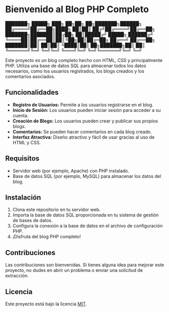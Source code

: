 # Bienvenido al Blog PHP Completo

███████╗ █████╗ ███╗   ██╗██╗  ██╗███████╗██████╗ 
██╔════╝██╔══██╗████╗  ██║██║ ██╔╝██╔════╝██╔══██╗
███████╗███████║██╔██╗ ██║█████╔╝ █████╗  ██████╔╝
╚════██║██╔══██║██║╚██╗██║██╔═██╗ ██╔══╝  ██╔══██╗
███████║██║  ██║██║ ╚████║██║  ██╗███████╗██║  ██║
╚══════╝╚═╝  ╚═╝╚═╝  ╚═══╝╚═╝  ╚═╝╚══════╝╚═╝  ╚═╝


Este proyecto es un blog completo hecho con HTML, CSS y principalmente PHP. Utiliza una base de datos SQL para almacenar todos los datos necesarios, como los usuarios registrados, los blogs creados y los comentarios asociados.

## Funcionalidades

- **Registro de Usuarios:** Permite a los usuarios registrarse en el blog.
- **Inicio de Sesión:** Los usuarios pueden iniciar sesión para acceder a su cuenta.
- **Creación de Blogs:** Los usuarios pueden crear y publicar sus propios blogs.
- **Comentarios:** Se pueden hacer comentarios en cada blog creado.
- **Interfaz Atractiva:** Diseño atractivo y fácil de usar gracias al uso de HTML y CSS.

## Requisitos

- Servidor web (por ejemplo, Apache) con PHP instalado.
- Base de datos SQL (por ejemplo, MySQL) para almacenar los datos del blog.

## Instalación

1. Clona este repositorio en tu servidor web.
2. Importa la base de datos SQL proporcionada en tu sistema de gestión de bases de datos.
3. Configura la conexión a la base de datos en el archivo de configuración PHP.
4. ¡Disfruta del blog PHP completo!

## Contribuciones

Las contribuciones son bienvenidas. Si tienes alguna idea para mejorar este proyecto, no dudes en abrir un problema o enviar una solicitud de extracción.

## Licencia

Este proyecto está bajo la licencia [MIT](https://opensource.org/licenses/MIT).
